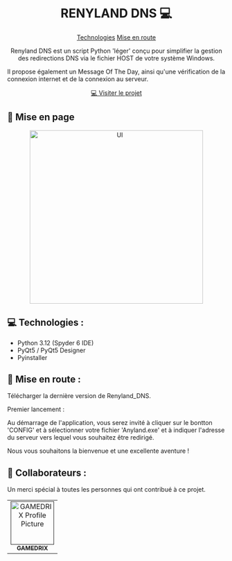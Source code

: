 
<h1 align="center" style="font-weight: bold;">RENYLAND DNS 💻</h1>

<p align="center">
<a href="#technologies">Technologies</a>
<a href="#started">Mise en route</a>

 
</p>


<p align="center">Renyland DNS est un script Python 'léger' conçu pour simplifier la gestion des redirections DNS via le fichier HOST de votre système Windows.

Il propose également un Message Of The Day, ainsi qu'une vérification de la connexion internet et de la connexion au serveur.</p>


<p align="center">
<a href="http://kashi.world.free.fr/REnyland/index.html">💻 Visiter le projet</a>
</p>

<h2 id="layout">🎨 Mise en page</h2>

<p align="center">

<img src="http://kashi.world.free.fr/REnyland/RenylandDNS0.PNG" alt="UI" width="400px">
</p>

<h2 id="technologies">💻 Technologies :</h2>

- Python 3.12 (Spyder 6 IDE)
- PyQt5 / PyQt5 Designer
- Pyinstaller

<h2 id="started">🚀 Mise en route :</h2>

Télécharger la dernière version de Renyland_DNS.

Premier lancement :

Au démarrage de l'application, vous serez invité à cliquer sur le bontton 'CONFIG' et à sélectionner votre fichier 'Anyland.exe' et à indiquer l'adresse du serveur vers lequel vous souhaitez être redirigé.

Nous vous souhaitons la bienvenue et une excellente aventure !

<h2 id="colab">🤝 Collaborateurs :</h2>

<p>Un merci spécial à toutes les personnes qui ont contribué à ce projet.</p>
<table>
<tr>

<td align="center">
<a href="">
<img src="https://cdn.discordapp.com/avatars/876152503627034624/e0e49b18c6510957fab41ac65eee7f7b.png?size=1024" width="100px;" alt="GAMEDRIX Profile Picture"/><br>
<sub>
<b>GAMEDRIX</b>
</sub>
</a>
</td>

</tr>
</table>
